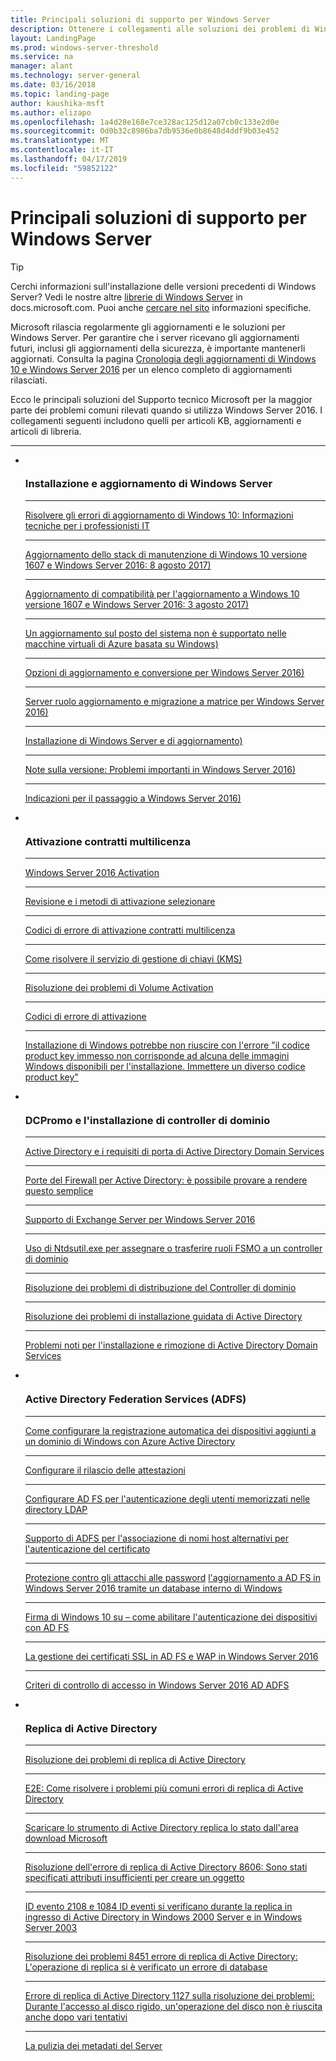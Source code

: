 ```yaml
---
title: Principali soluzioni di supporto per Windows Server
description: Ottenere i collegamenti alle soluzioni dei problemi di Windows Server
layout: LandingPage
ms.prod: windows-server-threshold
ms.service: na
manager: alant
ms.technology: server-general
ms.date: 03/16/2018
ms.topic: landing-page
author: kaushika-msft
ms.author: elizapo
ms.openlocfilehash: 1a4d28e168e7ce328ac125d12a07cb0c133e2d0e
ms.sourcegitcommit: 0d0b32c8986ba7db9536e0b8648d4ddf9b03e452
ms.translationtype: MT
ms.contentlocale: it-IT
ms.lasthandoff: 04/17/2019
ms.locfileid: "59852122"
---
```

# <a name="top-support-solutions-for-windows-server"></a>Principali soluzioni di supporto per Windows Server

>[!TIP]
> Cerchi informazioni sull'installazione delle versioni precedenti di Windows Server? Vedi le nostre altre [librerie di Windows Server](/previous-versions/windows/) in docs.microsoft.com. Puoi anche [cercare nel sito](https://docs.microsoft.com/search/index?search=Windows+Server&dataSource=previousVersions) informazioni specifiche.

Microsoft rilascia regolarmente gli aggiornamenti e le soluzioni per Windows Server. Per garantire che i server ricevano gli aggiornamenti futuri, inclusi gli aggiornamenti della sicurezza, è importante mantenerli aggiornati. Consulta la pagina [Cronologia degli aggiornamenti di Windows 10 e Windows Server 2016](https://support.microsoft.com/en-us/help/4000825/windows-10-windows-server-2016-update-history) per un elenco completo di aggiornamenti rilasciati.

Ecco le principali soluzioni del Supporto tecnico Microsoft per la maggior parte dei problemi comuni rilevati quando si utilizza Windows Server 2016. I collegamenti seguenti includono quelli per articoli KB, aggiornamenti e articoli di libreria.

<HR />

<ul class="cardsF panelContent">
<li>
        <div class="cardSize">
            <div class="cardPadding">
                <div class="card">
                    <div class="cardImageOuter">
                        <div class="cardImage">
                            <img src="../media/i-troubleshoot.svg" alt="" />
                        </div>
                    </div>
                    <div class="cardText">
                        <h3>Installazione e aggiornamento di Windows Server</h3>
<hr> 
                        <a href="\windows\deployment\upgrade\resolve-windows-10-upgrade-errors">Risolvere gli errori di aggiornamento di Windows 10: Informazioni tecniche per i professionisti IT</a>
<hr> 
                        <p><a href="https://support.microsoft.com/en-US/help/4035631">Aggiornamento dello stack di manutenzione di Windows 10 versione 1607 e Windows Server 2016: 8 agosto 2017)</a></p>
<hr> 
                        <p><a href="https://support.microsoft.com/en-US/help/4033524">Aggiornamento di compatibilità per l'aggiornamento a Windows 10 versione 1607 e Windows Server 2016: 3 agosto 2017)</a></p>
<hr>
                        <p><a href="https://support.microsoft.com/en-US/help/4014997">Un aggiornamento sul posto del sistema non è supportato nelle macchine virtuali di Azure basata su Windows)</a></p>
<hr>
                        <p><a href="..\get-started\supported-upgrade-paths.md">Opzioni di aggiornamento e conversione per Windows Server 2016)</a></p>
<hr>
                       <p><a href="..\get-started\server-role-upgradeability-table.md">Server ruolo aggiornamento e migrazione a matrice per Windows Server 2016)</a></p>
<hr>
                       <p><a href="..\get-started\installation-and-upgrade.md">Installazione di Windows Server e di aggiornamento)</a></p>
<hr>
                       <p><a href="..\get-started\windows-server-2016-ga-release-notes.md">Note sulla versione: Problemi importanti in Windows Server 2016)</a></p>
<hr>
                       <p><a href="..\get-started\recommendations-moving-to-server2016.md">Indicazioni per il passaggio a Windows Server 2016)</a></p>
                    </div>
                </div>
            </div>
        </div>
    </li>
<li>
 <div class="cardSize">
            <div class="cardPadding">
                <div class="card">
                    <div class="cardImageOuter">
                        <div class="cardImage">
                            <img src="../media/i-troubleshoot.svg" alt="" />
                        </div>
                    </div>
                    <div class="cardText">
                        <h3>Attivazione contratti multilicenza</h3>
<hr> 
                        <a href="../get-started/server-2016-activation.md">Windows Server 2016 Activation</a>
<hr>
                        <p><a href="https://technet.microsoft.com/library/jj134256(ws.11).aspx">Revisione e i metodi di attivazione selezionare</a></p>
<hr>
                        <p><a href="https://technet.microsoft.com/library/dn502528.aspx">Codici di errore di attivazione contratti multilicenza</a></p>
<hr>
                        <p><a href="https://technet.microsoft.com/library/ee939272.aspx">Come risolvere il servizio di gestione di chiavi (KMS)</a></p>
<hr>
                        <p><a href="https://technet.microsoft.com/library/ff793439.aspx">Risoluzione dei problemi di Volume Activation</a></p>
<hr>                       
                        <p><a href="https://technet.microsoft.com/library/ff793399.aspx">Codici di errore di attivazione</a></p>
<hr>
                        <p><a href="https://support.microsoft.com/help/2796988/windows-8-or-windows-server-2012-installation-may-fail-with-error-mess">Installazione di Windows potrebbe non riuscire con l'errore "il codice product key immesso non corrisponde ad alcuna delle immagini Windows disponibili per l'installazione. Immettere un diverso codice product key"</a></p>
                    </div>
                </div>
            </div>
        </div>
    </li>
<li>
 <div class="cardSize">
            <div class="cardPadding">
                <div class="card">
                    <div class="cardImageOuter">
                        <div class="cardImage">
                            <img src="../media/i-troubleshoot.svg" alt="" />
                        </div>
                    </div>
                    <div class="cardText">
                        <h3>DCPromo e l'installazione di controller di dominio</h3>
<hr> 
                        <a href="https://technet.microsoft.com/library/dd772723(v=ws.10).aspx">Active Directory e i requisiti di porta di Active Directory Domain Services</a>
<hr>
                        <p> <a href="http://blogs.msmvps.com/acefekay/2011/11/01/active-directory-firewall-ports-let-s-try-to-make-this-simple/">Porte del Firewall per Active Directory: è possibile provare a rendere questo semplice</a></p>
<hr>
                        <p><a href="https://technet.microsoft.com/library/ff728623(v=exchg.150).aspx">Supporto di Exchange Server per Windows Server 2016</a></p>
<hr>
                        <p><a href="https://support.microsoft.com/kb/255504">Uso di Ntdsutil.exe per assegnare o trasferire ruoli FSMO a un controller di dominio</a></p>
<hr>
                        <p><a href="../identity/ad-ds/deploy/troubleshooting-domain-controller-deployment.md">Risoluzione dei problemi di distribuzione del Controller di dominio</a></p>
<hr>
                        <p><a href="https://msdn.microsoft.com/library/bb727058.aspx">Risoluzione dei problemi di installazione guidata di Active Directory</a></p>
<hr>
                        <p><a href="https://technet.microsoft.com/library/cc754463(v=ws.10).aspx">Problemi noti per l'installazione e rimozione di Active Directory Domain Services</a></p>
                      </div>
                 </div>
            </div>
        </div>
    </li>
<li>
 <div class="cardSize">
            <div class="cardPadding">
                <div class="card">
                    <div class="cardImageOuter">
                        <div class="cardImage">
                            <img src="../media/i-troubleshoot.svg" alt="" />
                        </div>
                    </div>
                    <div class="cardText">
                        <h3>Active Directory Federation Services (ADFS)</h3>
<hr> 
                        <a href="/azure/active-directory/active-directory-conditional-access-automatic-device-registration-setup">Come configurare la registrazione automatica dei dispositivi aggiunti a un dominio di Windows con Azure Active Directory</a>
<hr>
                        <p><a href="/azure/active-directory/device-management-hybrid-azuread-joined-devices-setup#step-2-setup-issuance-of-claims">Configurare il rilascio delle attestazioni</a></p>
<hr>  
                        <p><a href="../identity/ad-fs/operations/configure-ad-fs-to-authenticate-users-stored-in-ldap-directories.md">Configurare AD FS per l'autenticazione degli utenti memorizzati nelle directory LDAP</a></p>
<hr>
                        <p><a href="../identity/ad-fs/operations/ad-fs-support-for-alternate-hostname-binding-for-certificate-authentication.md">Supporto di ADFS per l'associazione di nomi host alternativi per l'autenticazione del certificato</a></p>
<hr>
                        <p><a href="https://blogs.technet.microsoft.com/tspring/2017/01/20/federated-to-microsoft-cloud-and-account-lockouts/">Protezione contro gli attacchi alle password</a>
                        <a href="../identity/ad-fs/deployment/upgrading-to-ad-fs-in-windows-server-2016.md">l'aggiornamento a AD FS in Windows Server 2016 tramite un database interno di Windows</a></p>
<hr>
                        <p><a href="../identity/ad-fs/operations/configure-device-based-conditional-access-on-premises.md">Firma di Windows 10 su – come abilitare l'autenticazione dei dispositivi con AD FS</a></p>
<hr>
                        <p><a href="../identity/ad-fs/operations/manage-ssl-certificates-ad-fs-wap-2016.md">La gestione dei certificati SSL in AD FS e WAP in Windows Server 2016</a></p>
<hr>
                        <p><a href="../identity/ad-fs/operations/access-control-policies-in-ad-fs.md">Criteri di controllo di accesso in Windows Server 2016 AD ADFS</a></p>
                      </div>
                 </div>
            </div>
        </div>
    </li>
<li>
 <div class="cardSize">
            <div class="cardPadding">
                <div class="card">
                    <div class="cardImageOuter">
                        <div class="cardImage">
                            <img src="../media/i-troubleshoot.svg" alt="" />
                        </div>
                    </div>
                    <div class="cardText">
                        <h3>Replica di Active Directory</h3>
<hr> 
                         <a href="../identity/ad-ds/manage/troubleshoot/troubleshooting-active-directory-replication-problems.md">Risoluzione dei problemi di replica di Active Directory</a>
<hr>
                         <a href="https://www.microsoft.com/en-in/download/details.aspx?id=30005">E2E: Come risolvere i problemi più comuni errori di replica di Active Directory</a>
<hr>
                         <a href="https://support.microsoft.com/kb/3108513">Scaricare lo strumento di Active Directory replica lo stato dall'area download Microsoft</a>
<hr>
                         <a href="https://support.microsoft.com/kb/2028495">Risoluzione dell'errore di replica di Active Directory 8606: Sono stati specificati attributi insufficienti per creare un oggetto</a></p>
<hr>
                         <a href="https://support.microsoft.com/kb/837932">ID evento 2108 e 1084 ID eventi si verificano durante la replica in ingresso di Active Directory in Windows 2000 Server e in Windows Server 2003</a>
<hr>
                         <a href="https://support.microsoft.com/kb/2645996">Risoluzione dei problemi 8451 errore di replica di Active Directory: L'operazione di replica si è verificato un errore di database</a>
<hr>
                         <a href="https://support.microsoft.com/kb/2025726">Errore di replica di Active Directory 1127 sulla risoluzione dei problemi: Durante l'accesso al disco rigido, un'operazione del disco non è riuscita anche dopo vari tentativi</a>
<hr>
                         <a href="https://technet.microsoft.com/library/cc816907.aspx">La pulizia dei metadati del Server</a>
                    </div>
                </div>
            </div>
        </div>
    </li>
</ul>